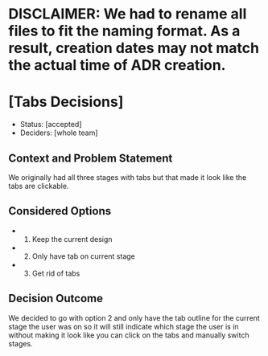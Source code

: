 # DISCLAIMER: We had to rename all files to fit the naming format. As a result, creation dates may not match the actual time of ADR creation.
# [Tabs Decisions]

* Status: [accepted]
* Deciders: [whole team] 

## Context and Problem Statement
We originally had all three stages with tabs but that made it look like the tabs are clickable.

## Considered Options

* 1. Keep the current design
* 2. Only have tab on current stage
* 3. Get rid of tabs

## Decision Outcome
We decided to go with option 2 and only have the tab outline for the current stage the user was on so it will still indicate which stage the user is in without making it look like you can click on the tabs and manually switch stages.